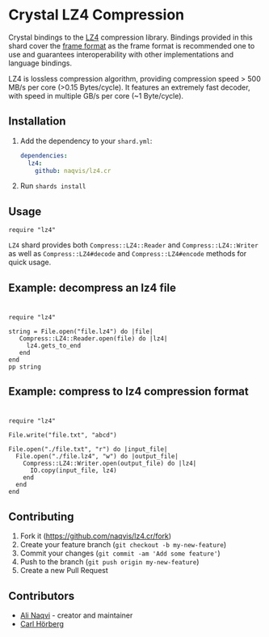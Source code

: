 # Crystal LZ4 Compression

Crystal bindings to the [LZ4](https://lz4.github.io/lz4/) compression library. Bindings provided in this shard cover the [frame format](https://github.com/lz4/lz4/blob/dev/doc/lz4_Frame_format.md) as the frame format is recommended one to use and guarantees interoperability with other implementations and language bindings.

LZ4 is lossless compression algorithm, providing compression speed > 500 MB/s per core (>0.15 Bytes/cycle). It features an extremely fast decoder, with speed in multiple GB/s per core (~1 Byte/cycle).

## Installation

1. Add the dependency to your `shard.yml`:

   ```yaml
   dependencies:
     lz4:
       github: naqvis/lz4.cr
   ```

2. Run `shards install`

## Usage

```crystal
require "lz4"
```

`LZ4` shard provides both `Compress::LZ4::Reader` and `Compress::LZ4::Writer` as well as `Compress::LZ4#decode` and `Compress::LZ4#encode` methods for quick usage.

## Example: decompress an lz4 file
#
```crystal
require "lz4"

string = File.open("file.lz4") do |file|
   Compress::LZ4::Reader.open(file) do |lz4|
     lz4.gets_to_end
   end
end
pp string
```

## Example: compress to lz4 compression format
#
```crystal
require "lz4"

File.write("file.txt", "abcd")

File.open("./file.txt", "r") do |input_file|
  File.open("./file.lz4", "w") do |output_file|
    Compress::LZ4::Writer.open(output_file) do |lz4|
      IO.copy(input_file, lz4)
    end
  end
end
```


## Contributing

1. Fork it (<https://github.com/naqvis/lz4.cr/fork>)
2. Create your feature branch (`git checkout -b my-new-feature`)
3. Commit your changes (`git commit -am 'Add some feature'`)
4. Push to the branch (`git push origin my-new-feature`)
5. Create a new Pull Request

## Contributors

- [Ali Naqvi](https://github.com/naqvis) - creator and maintainer
- [Carl Hörberg](https://github.com/carlhoerberg)
